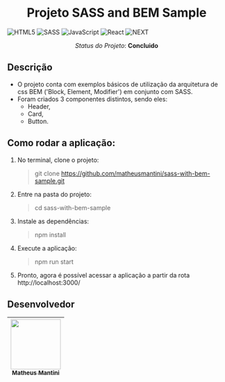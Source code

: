 <h1 align="center"> Projeto SASS and BEM Sample </h1>

![HTML5](https://img.shields.io/badge/html5-%23E34F26.svg?style=for-the-badge&logo=html5&logoColor=white)
![SASS](https://img.shields.io/badge/Sass-CC6699?style=for-the-badge&logo=sass&logoColor=white)
![JavaScript](https://img.shields.io/badge/javascript-%23323330.svg?style=for-the-badge&logo=javascript&logoColor=%23F7DF1E)
![React](https://img.shields.io/badge/react-%2320232a.svg?style=for-the-badge&logo=react&logoColor=%2361DAFB)
![NEXT](https://img.shields.io/badge/next%20js-000000?style=for-the-badge&logo=nextdotjs&logoColor=white)

<p align="center"><i>Status do Projeto</i>: <b>Concluido</b></p> 
    
## Descrição

- O projeto conta com exemplos básicos de utilização da arquitetura de css BEM ('Block, Element, Modifier') em conjunto com SASS.
- Foram criados 3 componentes distintos, sendo eles:
  - Header,
  - Card,
  - Button.

## Como rodar a aplicação:

1. No terminal, clone o projeto:

   > git clone https://github.com/matheusmantini/sass-with-bem-sample.git

2. Entre na pasta do projeto:

   > cd sass-with-bem-sample

3. Instale as dependências:

   > npm install

4. Execute a aplicação:

   > npm run start

5. Pronto, agora é possível acessar a aplicação a partir da rota http://localhost:3000/

## Desenvolvedor

| [<img src="https://avatars.githubusercontent.com/u/71985890?v=4" width=115 > <br> <sub> Matheus Mantini </sub>](https://www.linkedin.com/in/matheusmantini/) |
| :----------------------------------------------------------------------------------------------------------------------------------------------------------: |
